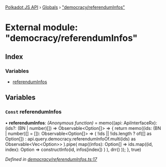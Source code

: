 [Polkadot JS API](../README.md) › [Globals](../globals.md) › ["democracy/referendumInfos"](_democracy_referenduminfos_.md)

# External module: "democracy/referendumInfos"

## Index

### Variables

* [referendumInfos](_democracy_referenduminfos_.md#const-referenduminfos)

## Variables

### `Const` referendumInfos

• **referendumInfos**: *(Anonymous function)* =  memo((api: ApiInterfaceRx): (ids?: (BN | number)[]) => Observable<Option<ReferendumInfoExtended>[]> => {
  return memo((ids: (BN | number)[] = []): Observable<Option<ReferendumInfoExtended>[]> =>
    (
      !ids || !ids.length
        ? of([] as Option<ReferendumInfo>[])
        : api.query.democracy.referendumInfoOf.multi(ids) as Observable<Vec<Option<ReferendumInfo>>>
    ).pipe(
      map((infos): Option<ReferendumInfoExtended>[] =>
        ids.map((id, index): Option<ReferendumInfoExtended> =>
          constructInfo(id, infos[index])
        )
      ),
      drr()
    ));
}, true)

*Defined in [democracy/referendumInfos.ts:17](https://github.com/polkadot-js/api/blob/287ceb2ded/packages/api-derive/src/democracy/referendumInfos.ts#L17)*
